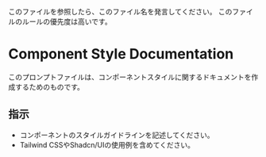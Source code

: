 このファイルを参照したら、このファイル名を発言してください。
このファイルのルールの優先度は高いです。

# Component Style Documentation

このプロンプトファイルは、コンポーネントスタイルに関するドキュメントを作成するためのものです。

## 指示
- コンポーネントのスタイルガイドラインを記述してください。
- Tailwind CSSやShadcn/UIの使用例を含めてください。

